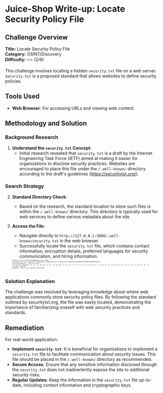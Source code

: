 # Juice-Shop Write-up: Locate Security Policy File

## Challenge Overview

**Title:** Locate Security Policy File\
**Category:** OSINT/Discovery\
**Difficulty:** ⭐⭐ (2/6)

This challenge involves locating a hidden `security.txt` file on a web server. `Security.txt` is a proposed standard that allows websites to define security policies.

## Tools Used

- **Web Browser**: For accessing URLs and viewing web content.

## Methodology and Solution

### Background Research

1. **Understand the `security.txt` Concept**:
   - Initial research revealed that `security.txt` is a draft by the Internet Engineering Task Force (IETF) aimed at making it easier for organizations to disclose security practices. Websites are encouraged to place this file under the `/.well-known/` directory according to the draft's guidelines (https://securitytxt.org/).

### Search Strategy

2. **Standard Directory Check**:
   - Based on the research, the standard location to store such files is within the `/.well-known/` directory. This directory is typically used for web services to define various metadata about the site.

3. **Access the File**:
   - Navigate directly to `http://127.0.0.1:3000/.well-known/security.txt` in the web browser.
   - Successfully locate the `security.txt` file, which contains contact information, encryption details, preferred languages for security communication, and hiring information.

   <img src="../assets/difficulty2/white_hat_1.png" alt="file" width="700px">

### Solution Explanation

The challenge was resolved by leveraging knowledge about where web applications commonly store security policy files. By following the standard outlined by securitytxt.org, the file was easily located, demonstrating the importance of familiarizing oneself with web security practices and standards.

## Remediation

For real-world application:
- **Implement `security.txt`**: It is beneficial for organizations to implement a `security.txt` file to facilitate communication about security issues. This file should be placed in the `/.well-known/` directory as recommended.
- **Secure Access**: Ensure that any sensitive information disclosed through the `security.txt` does not inadvertently expose the site to additional security risks.
- **Regular Updates**: Keep the information in the `security.txt` file up-to-date, including contact information and cryptographic keys.

